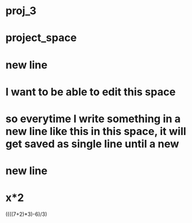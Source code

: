 # proj_3
# project_space
# new line
# I want to be able to edit this space
# so everytime I write something in a new line like this in this space, it will get saved as single line until a new 
# new line
# x*2
((((7+2)*3)-6)/3)